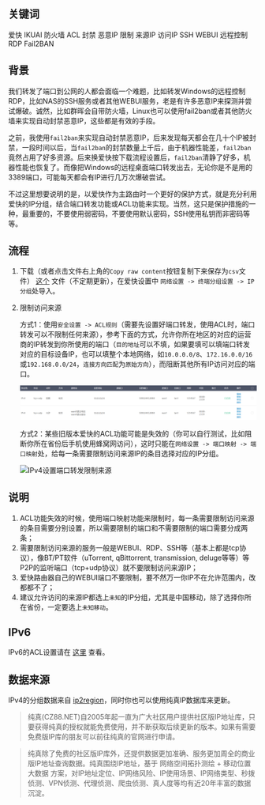 ## 关键词

爱快 IKUAI 防火墙 ACL 封禁 恶意IP 限制 来源IP 访问IP SSH WEBUI 远程控制 RDP Fail2BAN

## 背景

我们转发了端口到公网的人都会面临一个难题，比如转发Windows的远程控制RDP，比如NAS的SSH服务或者其他WEBUI服务，老是有许多恶意IP来探测并尝试爆破。诚然，比如群晖会自带防火墙，Linux也可以使用fail2ban或者其他防火墙来实现自动封禁恶意IP，这些都是有效的手段。

之前，我使用`fail2ban`来实现自动封禁恶意IP，后来发现每天都会在几十个IP被封禁，一段时间以后，当`fail2ban`的封禁数量上千后，由于机器性能差，`fail2ban`竟然占用了好多资源。后来换爱快按下载流程设置后，`fail2ban`清静了好多，机器性能也恢复了。而像把Windows的远程桌面端口转发出去，无论你是不是用的3389端口，可能每天都会有IP进行几万次爆破尝试。

不过这里想要说明的是，以爱快作为主路由时一个更好的保护方式，就是充分利用爱快的IP分组，结合端口转发功能或ACL功能来实现。当然，这只是保护措施的一种，最重要的，不要使用弱密码，不要使用默认密码，SSH使用私钥而非密码等等。

## 流程

1. 下载（或者点击文件右上角的`Copy raw content`按钮复制下来保存为`csv`文件） [这个](https://github.com/devome/files/blob/master/ikuai/ipgroup.csv) 文件（不定期更新），在爱快设置中 `网络设置 -> 终端分组设置 -> IP分组`处导入。

2. 限制访问来源

    方式1：使用`安全设置 -> ACL规则`（需要先设置好端口转发，使用ACL时，端口转发可以不限制任何来源），参考下面的方式，允许你所在地区的对应的运营商的IP转发到你所使用的端口（`目的地址`可以不填，如果要填可以填端口转发对应的目标设备IP，也可以填整个本地网络，如`10.0.0.0/8`、`172.16.0.0/16`或`192.168.0.0/24`，`连接方向匹配`为`原始方向`），而阻断其他所有IP访问对应的端口。

    ![IPv4设置ACL](setting1.png)

    方式2：某些旧版本爱快的ACL功能可能是失效的（你可以自行测试，比如阻断你所在省份后手机使用蜂窝网访问），这时只能在`网络设置 -> 端口映射 -> 端口映射`处，给每一条需要限制访问来源IP的条目选择对应的IP分组。

    ![IPv4设置端口转发限制来源](setting2.png)

## 说明

1. ACL功能失效的时候，使用端口映射功能来限制时，每一条需要限制访问来源的条目需要分别设置，所以需要限制的端口和不需要限制的端口需要分成两条；
2. 需要限制访问来源的服务一般是WEBUI、RDP、SSH等（基本上都是tcp协议），像BT/PT软件（uTorrent, qBittorrent, transmission, deluge等等）等P2P的监听端口（tcp+udp协议）就不要限制访问来源IP；
3. 爱快路由器自己的WEBUI端口不要限制，要不然万一你IP不在允许范围内，改都都不了；
4. 建议允许访问的来源IP都选上`未知`的IP分组，尤其是中国移动，除了选择你所在省份，一定要选上`未知移动`。

## IPv6

IPv6的ACL设置请在 [这里](https://www.jianshu.com/p/c762ead45eb2) 查看。

## 数据来源

IPv4的分组数据来自 [ip2region](https://github.com/lionsoul2014/ip2region)，同时你也可以使用纯真IP数据库来更新。

> 纯真(CZ88.NET)自2005年起一直为广大社区用户提供社区版IP地址库，只要获得纯真的授权就能免费使用，并不断获取后续更新的版本。如果有需要免费版IP库的朋友可以前往纯真的官网进行申请。

> 纯真除了免费的社区版IP库外，还提供数据更加准确、服务更加周全的商业版IP地址查询数据。纯真围绕IP地址，基于 网络空间拓扑测绘 + 移动位置大数据 方案，对IP地址定位、IP网络风险、IP使用场景、IP网络类型、秒拨侦测、VPN侦测、代理侦测、爬虫侦测、真人度等均有近20年丰富的数据沉淀。
